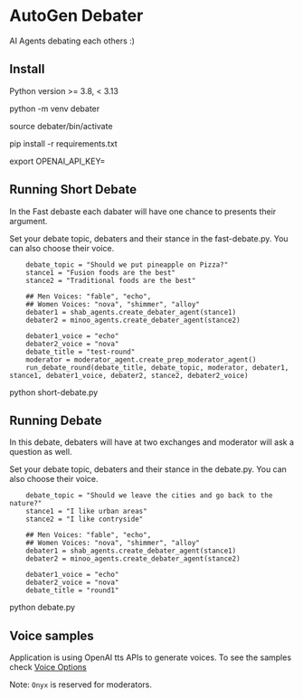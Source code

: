 # AutoGen Debater

AI Agents debating each others :)

## Install
Python version >= 3.8, < 3.13

python -m venv debater

source debater/bin/activate

pip install -r requirements.txt

export OPENAI_API_KEY=<REPLACE WITH YOUR KEY>

## Running Short Debate
In the Fast debaste each dabater will have one chance to presents their argument.

Set your debate topic, debaters and their stance in the fast-debate.py. You can also choose their voice.
```
    debate_topic = "Should we put pineapple on Pizza?"
    stance1 = "Fusion foods are the best"
    stance2 = "Traditional foods are the best"

    ## Men Voices: "fable", "echo",
    ## Women Voices: "nova", "shimmer", "alloy"
    debater1 = shab_agents.create_debater_agent(stance1)
    debater2 = minoo_agents.create_debater_agent(stance2)

    debater1_voice = "echo"
    debater2_voice = "nova"
    debate_title = "test-round"
    moderator = moderator_agent.create_prep_moderator_agent()
    run_debate_round(debate_title, debate_topic, moderator, debater1, stance1, debater1_voice, debater2, stance2, debater2_voice)
```

python short-debate.py

## Running Debate
In this debate, debaters will have at two exchanges and moderator will ask a question as well.

Set your debate topic, debaters and their stance in the debate.py. You can also choose their voice.
```
    debate_topic = "Should we leave the cities and go back to the nature?"
    stance1 = "I like urban areas"
    stance2 = "I like contryside"

    ## Men Voices: "fable", "echo",
    ## Women Voices: "nova", "shimmer", "alloy"
    debater1 = shab_agents.create_debater_agent(stance1)
    debater2 = minoo_agents.create_debater_agent(stance2)

    debater1_voice = "echo"
    debater2_voice = "nova"
    debate_title = "round1"

```

python debate.py

## Voice samples

Application is using OpenAI tts APIs to generate voices.
To see the samples check [Voice Options](https://platform.openai.com/docs/guides/text-to-speech/voice-options)

Note: `Onyx` is reserved for moderators.
